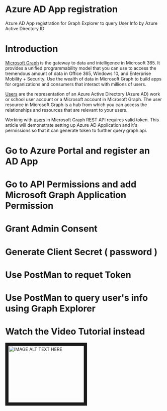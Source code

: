# Azure AD App registration
Azure AD App registration for Graph Explorer to query User Info by Azure Active Directory ID

# Introduction
[Microsoft Graph](https://docs.microsoft.com/en-us/graph/overview) is the gateway to data and intelligence in Microsoft 365. It provides a unified programmability model that you can use to access the tremendous amount of data in Office 365, Windows 10, and Enterprise Mobility + Security. Use the wealth of data in Microsoft Graph to build apps for organizations and consumers that interact with millions of users.

[Users](https://docs.microsoft.com/en-us/graph/azuread-users-concept-overview) are the representation of an Azure Active Directory (Azure AD) work or school user account or a Microsoft account in Microsoft Graph. The user resource in Microsoft Graph is a hub from which you can access the relationships and resources that are relevant to your users.

Working with [users](https://docs.microsoft.com/en-us/graph/api/resources/users?view=graph-rest-1.0) in Microsoft Graph REST API requires valid token. This article will demonstrate setting up Azure AD Application and it's permissions so that it can generate token to further query graph api.

# Go to Azure Portal and register an AD App


# Go to API Permissions and add Microsoft Graph Application Permission


# Grant Admin Consent


# Generate Client Secret ( password ) 


# Use PostMan to requet Token


# Use PostMan to query user's info using Graph Explorer


# Watch the Video Tutorial instead
<a href="http://www.youtube.com/watch?feature=player_embedded&v=YOUTUBE_VIDEO_ID_HERE
" target="_blank"><img src="http://img.youtube.com/vi/YOUTUBE_VIDEO_ID_HERE/0.jpg" 
alt="IMAGE ALT TEXT HERE" width="240" height="180" border="10" /></a>


